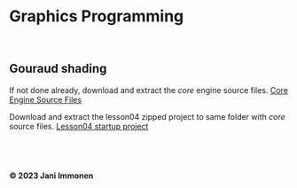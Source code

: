 # Graphics Programming

&nbsp;
## **Gouraud shading**

If not done already, download and extract the *core* engine source files.
[Core Engine Source Files](../source/core/core.zip)

Download and extract the lesson04 zipped project to same folder with *core* source files.
[Lesson04 startup project](../source/lesson04/lesson04-start.zip)


&nbsp;
----
**© 2023 Jani Immonen**

